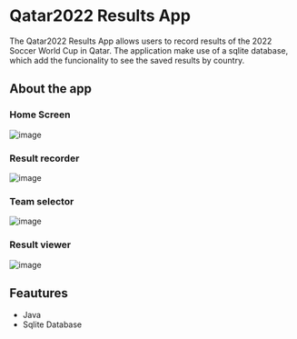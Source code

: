 # Qatar2022 Results App
The Qatar2022 Results App allows users to record results of the 2022 Soccer World Cup in Qatar. 
The application make use of a sqlite database, which add the funcionality to see the saved results by country.

## About the app

### Home Screen

![image](https://user-images.githubusercontent.com/94985283/211499472-a1f77bf5-92c4-4f5b-b780-395b82d287f8.png)

### Result recorder 

![image](https://user-images.githubusercontent.com/94985283/211503454-8c486f83-f275-4dc0-9c85-ea76337f4a77.png)

### Team selector

![image](https://user-images.githubusercontent.com/94985283/211503867-f4d2d211-07f3-40c8-a813-688c431d7ede.png)


### Result viewer

![image](https://user-images.githubusercontent.com/94985283/211505758-89fe4f37-3fd9-4cc3-8443-d05bb2ca6084.png)

## Feautures
- Java
- Sqlite Database


